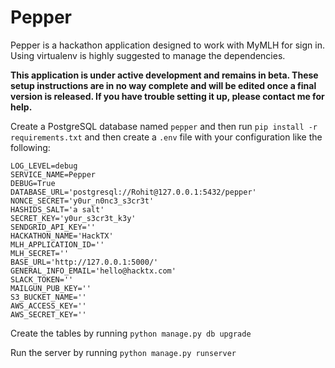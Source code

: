 # Pepper

Pepper is a hackathon application designed to work with MyMLH for sign in. Using virtualenv is highly suggested to manage the dependencies.

**This application is under active development and remains in beta. These setup instructions are in no way complete and will be edited once a final version is released. If you have trouble setting it up, please contact me for help.**

Create a PostgreSQL database named `pepper` and then run `pip install -r requirements.txt` and then create a `.env` file with your configuration like the following:


    LOG_LEVEL=debug
    SERVICE_NAME=Pepper
    DEBUG=True
    DATABASE_URL='postgresql://Rohit@127.0.0.1:5432/pepper'
    NONCE_SECRET='y0ur_n0nc3_s3cr3t'
    HASHIDS_SALT='a salt'
    SECRET_KEY='y0ur_s3cr3t_k3y'
    SENDGRID_API_KEY=''
    HACKATHON_NAME='HackTX'
    MLH_APPLICATION_ID=''
    MLH_SECRET=''
    BASE_URL='http://127.0.0.1:5000/'
    GENERAL_INFO_EMAIL='hello@hacktx.com'
    SLACK_TOKEN=''
    MAILGUN_PUB_KEY=''
    S3_BUCKET_NAME=''
    AWS_ACCESS_KEY=''
    AWS_SECRET_KEY=''

Create the tables by running `python manage.py db upgrade`

Run the server by running `python manage.py runserver`